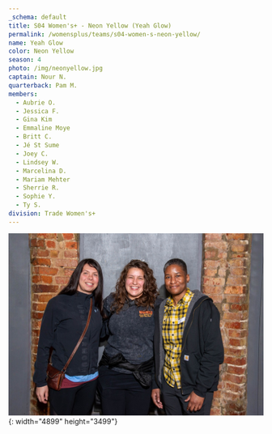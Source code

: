 ```yaml
---
_schema: default
title: S04 Women's+ - Neon Yellow (Yeah Glow)
permalink: /womensplus/teams/s04-women-s-neon-yellow/
name: Yeah Glow
color: Neon Yellow
season: 4
photo: /img/neonyellow.jpg
captain: Nour N.
quarterback: Pam M.
members:
  - Aubrie O.
  - Jessica F.
  - Gina Kim
  - Emmaline Moye
  - Britt C.
  - Jé St Sume
  - Joey C.
  - Lindsey W.
  - Marcelina D.
  - Mariam Mehter
  - Sherrie R.
  - Sophie Y.
  - Ty S.
division: Trade Women's+
---
```

![](/img/da2-7095.jpg){: width="4899" height="3499"}